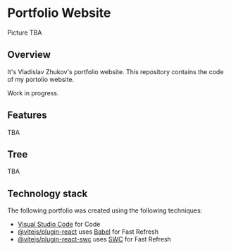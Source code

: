 # Portfolio Website

Picture TBA

## Overview

It's Vladislav Zhukov's portfolio website. This repository contains the code of my portolio website. 

Work in progress.

## Features

TBA

## Tree

TBA

## Technology stack
The following portfolio was created using the following techniques:

- [Visual Studio Code](https://code.visualstudio.com/) for Code
- [@vitejs/plugin-react](https://github.com/vitejs/vite-plugin-react/blob/main/packages/plugin-react/README.md) uses [Babel](https://babeljs.io/) for Fast Refresh
- [@vitejs/plugin-react-swc](https://github.com/vitejs/vite-plugin-react-swc) uses [SWC](https://swc.rs/) for Fast Refresh

